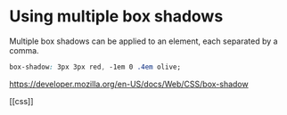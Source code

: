 # Using multiple box shadows

Multiple box shadows can be applied to an element, each separated by a comma.

```css
box-shadow: 3px 3px red, -1em 0 .4em olive;
```

https://developer.mozilla.org/en-US/docs/Web/CSS/box-shadow

[[css]]
